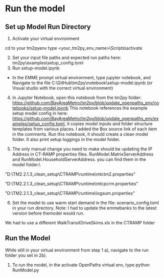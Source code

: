 
# Run the model

##	Set up Model Run Directory

1.	Activate your virtual environment

cd to your tm2pyenv type <your_tm2py_env_name>\Scripts\activate

2.	Set your input file paths and expected run paths here:
 tm2py\examples\setup_config.toml
3.	Run setup-model.ipynb
-	In the EMME prompt virtual environment, type jupyter notebook, and Navigate to the file C:\GitHub\tm2py\notebook\setup-model.ipynb
(or Visual studio with the correct virtual environment)
4.	In Jupyter Notebook, open this notebook from the tm2py folder: https://github.com/BayAreaMetro/tm2py/blob/update_openpaths_env/notebooks/setup-model.ipynb
	This notebook references the example setup model config in here: https://github.com/BayAreaMetro/tm2py/blob/update_openpaths_env/examples/setup_config.toml, it copies model inputs and folder structure templates from various places. I added the Box source link of each item in the comments.
	Run this notebook, it should create a clean model folder.
	It also print setup loggings in the model folder.

5.	The only manual change you need to make should be updating the IP Address in CT-RAMP properties files. RunModel.MatrixServerAddress and RunModel.HouseholdServerAddress. you can find them in the model folder:\

"D:\TM2.2.1.3_clean_setup\CTRAMP\runtime\mtctm2.properties"

"D:\TM2.2.1.3_clean_setup\CTRAMP\runtime\mtcpcrm.properties"

"D:\TM2.2.1.3_clean_setup\CTRAMP\runtime\logsum.properties"

6.	Set the model to use warm start demand in the file: scenario_config.toml in your run directory.
Note: I had to update the emmebanks to the latest version before themodel would run.

We had to use a different WalkTransitDriveSkims.xls in the CTRAMP folder

## Run the Model
While still in your virtual environment from step 1 a), navigate to the run folder you set in 2b).
1.	To run the model, in the activate OpenPaths virtual env, type python RunModel.py




